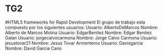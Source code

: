 # TG2

#HTML5 frameworks for Rapid Development
El grupo de trabajo esta compuesto por los siguientes usuarios:
Usuario: AlbertoDeMarcos Nombre: Alberto de Marcos Molina
Usuario: EdgarBenitez Nombre: Edgar Benitez Galan
Usuario: jorgecalvocarmona Nombre: Jorge Calvo Carmona
Usuario: jesustovar21 Nombre: Jesus Tovar Armenteros
Usuario: Davixgarcia Nombre: David Garcia Cano
